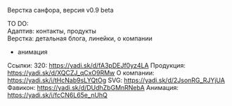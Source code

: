 Верстка санфора,
версия v0.9 beta

TO DO: <br>
Адаптив: контакты, продукты <br>
Верстка: детальная блога, линейки, о компании
+ анимация


Ссылки:
320: https://yadi.sk/d/fA3pDEJf0yz4LA
Продукция: https://yadi.sk/d/XQCZJ_qCxO9RMw
О компании: https://yadi.sk/i/tHcNab9sLYQtOg
SVG: https://yadi.sk/d/2JsonRG_RJYjUA
Фавикон: https://yadi.sk/d/DUdhZbGMnRNebA
Анимация: https://yadi.sk/i/fcCN6L65e_nUhQ
